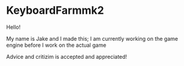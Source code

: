 # KeyboardFarmmk2

Hello!

My name is Jake and I made this; I am currently working on the game engine before I work on the actual game

Advice and critizim is accepted and appreciated!
